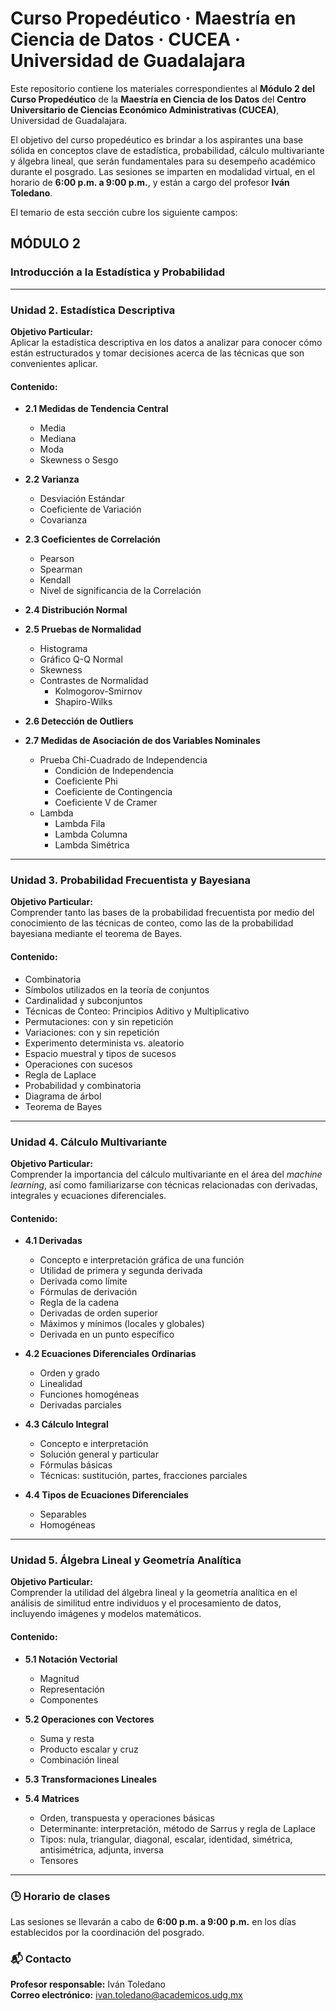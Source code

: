 # Curso Propedéutico · Maestría en Ciencia de Datos · CUCEA · Universidad de Guadalajara

Este repositorio contiene los materiales correspondientes al **Módulo 2 del Curso Propedéutico** de la **Maestría en Ciencia de los Datos** del **Centro Universitario de Ciencias Económico Administrativas (CUCEA)**, Universidad de Guadalajara.

El objetivo del curso propedéutico es brindar a los aspirantes una base sólida en conceptos clave de estadística, probabilidad, cálculo multivariante y álgebra lineal, que serán fundamentales para su desempeño académico durante el posgrado. Las sesiones se imparten en modalidad virtual, en el horario de **6:00 p.m. a 9:00 p.m.**, y están a cargo del profesor **Iván Toledano**.

El temario de esta sección cubre los siguiente campos:

## MÓDULO 2  
### Introducción a la Estadística y Probabilidad

---

### Unidad 2. Estadística Descriptiva

**Objetivo Particular:**  
Aplicar la estadística descriptiva en los datos a analizar para conocer cómo están estructurados y tomar decisiones acerca de las técnicas que son convenientes aplicar.

#### Contenido:

- **2.1 Medidas de Tendencia Central**
  - Media  
  - Mediana  
  - Moda  
  - Skewness o Sesgo  

- **2.2 Varianza**
  - Desviación Estándar  
  - Coeficiente de Variación  
  - Covarianza  

- **2.3 Coeficientes de Correlación**
  - Pearson  
  - Spearman  
  - Kendall  
  - Nivel de significancia de la Correlación  

- **2.4 Distribución Normal**

- **2.5 Pruebas de Normalidad**
  - Histograma  
  - Gráfico Q-Q Normal  
  - Skewness  
  - Contrastes de Normalidad  
    - Kolmogorov-Smirnov  
    - Shapiro-Wilks  

- **2.6 Detección de Outliers**

- **2.7 Medidas de Asociación de dos Variables Nominales**
  - Prueba Chi-Cuadrado de Independencia  
    - Condición de Independencia  
    - Coeficiente Phi  
    - Coeficiente de Contingencia  
    - Coeficiente V de Cramer  
  - Lambda  
    - Lambda Fila  
    - Lambda Columna  
    - Lambda Simétrica  

---

### Unidad 3. Probabilidad Frecuentista y Bayesiana

**Objetivo Particular:**  
Comprender tanto las bases de la probabilidad frecuentista por medio del conocimiento de las técnicas de conteo, como las de la probabilidad bayesiana mediante el teorema de Bayes.

#### Contenido:

- Combinatoria  
- Símbolos utilizados en la teoría de conjuntos  
- Cardinalidad y subconjuntos  
- Técnicas de Conteo: Principios Aditivo y Multiplicativo  
- Permutaciones: con y sin repetición  
- Variaciones: con y sin repetición  
- Experimento determinista vs. aleatorio  
- Espacio muestral y tipos de sucesos  
- Operaciones con sucesos  
- Regla de Laplace  
- Probabilidad y combinatoria  
- Diagrama de árbol  
- Teorema de Bayes  

---

### Unidad 4. Cálculo Multivariante

**Objetivo Particular:**  
Comprender la importancia del cálculo multivariante en el área del *machine learning*, así como familiarizarse con técnicas relacionadas con derivadas, integrales y ecuaciones diferenciales.

#### Contenido:

- **4.1 Derivadas**
  - Concepto e interpretación gráfica de una función
  - Utilidad de primera y segunda derivada  
  - Derivada como límite  
  - Fórmulas de derivación  
  - Regla de la cadena  
  - Derivadas de orden superior  
  - Máximos y mínimos (locales y globales)  
  - Derivada en un punto específico  

- **4.2 Ecuaciones Diferenciales Ordinarias**
  - Orden y grado  
  - Linealidad  
  - Funciones homogéneas  
  - Derivadas parciales  

- **4.3 Cálculo Integral**
  - Concepto e interpretación  
  - Solución general y particular  
  - Fórmulas básicas  
  - Técnicas: sustitución, partes, fracciones parciales  

- **4.4 Tipos de Ecuaciones Diferenciales**
  - Separables  
  - Homogéneas  

---

### Unidad 5. Álgebra Lineal y Geometría Analítica

**Objetivo Particular:**  
Comprender la utilidad del álgebra lineal y la geometría analítica en el análisis de similitud entre individuos y el procesamiento de datos, incluyendo imágenes y modelos matemáticos.

#### Contenido:

- **5.1 Notación Vectorial**
  - Magnitud  
  - Representación  
  - Componentes  

- **5.2 Operaciones con Vectores**
  - Suma y resta  
  - Producto escalar y cruz  
  - Combinación lineal  

- **5.3 Transformaciones Lineales**

- **5.4 Matrices**
  - Orden, transpuesta y operaciones básicas  
  - Determinante: interpretación, método de Sarrus y regla de Laplace  
  - Tipos: nula, triangular, diagonal, escalar, identidad, simétrica, antisimétrica, adjunta, inversa  
  - Tensores  

---

### 🕒 Horario de clases

Las sesiones se llevarán a cabo de **6:00 p.m. a 9:00 p.m.** en los días establecidos por la coordinación del posgrado.

### 📬 Contacto

**Profesor responsable:** Iván Toledano  
**Correo electrónico:** [ivan.toledano@academicos.udg.mx](mailto:ivan.toledano@academicos.udg.mx)  
